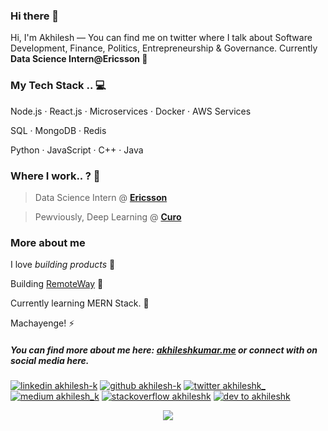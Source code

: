 [1.1]: https://github.com/ombharatiya/ombharatiya/blob/master/assets/icons/icons8-linkedin-48.png (linkedin icon with padding)
[2.1]: https://github.com/ombharatiya/ombharatiya/blob/master/assets/icons/icons8-github-48.png (github icon with padding)
[3.1]: https://github.com/ombharatiya/ombharatiya/blob/master/assets/icons/icons8-twitter-48.png (twitter icon with padding)
[4.1]: https://github.com/ombharatiya/ombharatiya/blob/master/assets/icons/icons8-medium-new-48.png (medium icon with padding)
[5.1]: https://github.com/ombharatiya/ombharatiya/blob/master/assets/icons/icons8-stack-overflow-48.png (stackoverflow icon with padding)
[6.1]: https://github.com/ombharatiya/ombharatiya/blob/master/assets/icons/icons8-dev-48.png (dev icon with padding)

[1]: https://www.linkedin.com/in/akhilesh-k
[2]: https://www.github.com/akhilesh-k
[3]: https://www.twitter.com/akhileshk_
[4]: http://www.medium.com/@akhilesh_k
[5]: https://stackoverflow.com/users/7663322/akhilesh-kumar
[6]: http://dev.to/akhileshk

### Hi there 👋

Hi, I'm Akhilesh — You can find me on twitter where I talk about Software Development, Finance, Politics, Entrepreneurship & Governance. Currently **Data Science Intern@Ericsson 🚀** 



### My Tech Stack .. 💻

Node.js · React.js · Microservices · Docker · AWS Services

SQL · MongoDB · Redis

Python · JavaScript · C++ · Java



### Where I work.. ? 💯

> Data Science Intern @ [**Ericsson**](https://ericsson.com)

> Pewviously, Deep Learning @ [**Curo**](https://curo.com/)



### More about me

I love _building products_ 🦄  

Building [RemoteWay](https://twitter.com/remotewayin) 🔭  

Currently learning MERN Stack. 🌱 

Machayenge! ⚡  

##### You can find more about me here: [akhileshkumar.me](https://akhilesh-k.github.io) or connect with on social media here.

<!-- section - social media icons -->
[![linkedin akhilesh-k][1.1]][1]
[![github akhilesh-k][2.1]][2]
[![twitter akhileshk_][3.1]][3]
[![medium akhilesh_k][4.1]][4]
[![stackoverflow akhileshk][5.1]][5]
[![dev to akhileshk][6.1]][6]

<!-- section - social media icons -->

<p align='center'>
<img align='center' src="https://visitor-badge.glitch.me/badge?page_id=akhilesh-k.visitor-badge">
 <p/>
